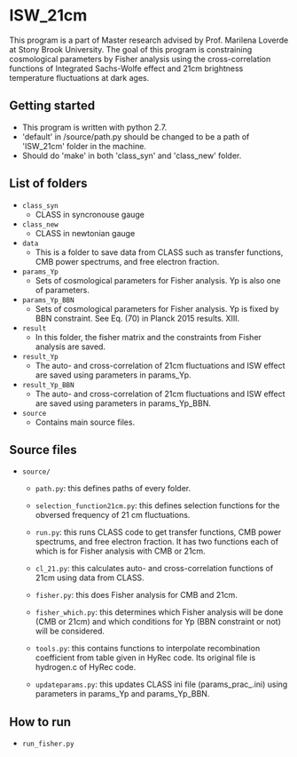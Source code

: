 # ISW_21cm
This program is a part of Master research advised by Prof. Marilena Loverde at Stony Brook University. The goal of this program is constraining cosmological parameters by Fisher analysis using the cross-correlation functions of Integrated Sachs-Wolfe effect and 21cm brightness temperature fluctuations at dark ages.

## Getting started
* This program is written with python 2.7.
* 'default' in /source/path.py should be changed to be a path of 'ISW_21cm' folder in the machine.
* Should do 'make' in both 'class_syn' and 'class_new' folder.

## List of folders

* `class_syn`
  - CLASS in syncronouse gauge
* `class_new`
  - CLASS in newtonian gauge
* `data`
  - This is a folder to save data from CLASS such as transfer functions, CMB power spectrums, and free electron fraction.   
* `params_Yp`
  - Sets of cosmological parameters for Fisher analysis. Yp is also one of parameters.
* `params_Yp_BBN`
  - Sets of cosmological parameters for Fisher analysis. Yp is fixed by BBN constraint. See Eq. (70) in Planck 2015 results. XIII.
* `result`
  - In this folder, the fisher matrix and the constraints from Fisher analysis are saved.
* `result_Yp`
  - The auto- and cross-correlation of 21cm fluctuations and ISW effect are saved using parameters in params_Yp.
* `result_Yp_BBN`
  - The auto- and cross-correlation of 21cm fluctuations and ISW effect are saved using parameters in params_Yp_BBN.
* `source`
  - Contains main source files.

## Source files
* `source/`
  - `path.py`: this defines paths of every folder.

  - `selection_function21cm.py`: this defines selection functions for the obversed frequency of 21 cm fluctuations.
  
  - `run.py`: this runs CLASS code to get transfer functions, CMB power spectrums, and free electron fraction. It has two functions each of which is for Fisher analysis with CMB or 21cm.
  
  - `cl_21.py`: this calculates auto- and cross-correlation functions of 21cm using data from CLASS.
  
  - `fisher.py`: this does Fisher analysis for CMB and 21cm.
  
  - `fisher_which.py`: this determines which Fisher analysis will be done (CMB or 21cm) and which conditions for Yp (BBN constraint or not) will be considered.
  
  - `tools.py`: this contains functions to interpolate recombination coefficient from table given in HyRec code. Its original file is hydrogen.c of HyRec code.
  
  - `updateparams.py`: this updates CLASS ini file (params_prac_.ini) using parameters in params_Yp and params_Yp_BBN.

## How to run

* `run_fisher.py`

